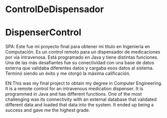 # ControlDeDispensador
# DispenserControl

SPA: Este fue mi proyecto final para obtener mi título en Ingeniería en Computación. Es un control remoto para un dispensador de medicaciones por vía intravenosa. 
Está programado en Java y tiene distintas funciones. Una de las más desafiantes fue su conectividad con una base de datos externa que validaba diferentes datos y 
cargaba esos datos al sistema. Terminó siendo un éxito y me otorgó la máxima calificación.

EN:This was my final project to obtain my degree in Computer Engineering. It is a remote control for an intravenous medication dispenser. It is programmed in Java 
and has different functions. One of the most challenging was its connectivity with an external database that validated different data and loaded that data into 
the system. It ended up being a success and gave me the highest grade.
